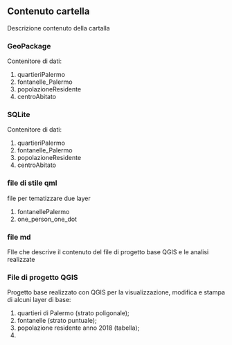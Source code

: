 ## Contenuto cartella

Descrizione contenuto della cartalla

### GeoPackage

Contenitore di dati:
1. quartieriPalermo
2. fontanelle_Palermo
3. popolazioneResidente
4. centroAbitato

### SQLite

Contenitore di dati:
1. quartieriPalermo
2. fontanelle_Palermo
3. popolazioneResidente
4. centroAbitato

### file di stile qml

file per tematizzare due layer
1. fontanellePalermo
2. one_person_one_dot

### file md

FIle che descrive il contenuto del file di progetto base QGIS e le analisi realizzate

### File di progetto QGIS

Progetto base realizzato con QGIS per la visualizzazione, modifica e stampa di alcuni layer di base:

1. quartieri di Palermo (strato poligonale);
2. fontanelle (strato puntuale);
3. popolazione residente anno 2018 (tabella);
4. 